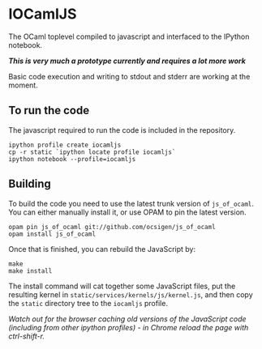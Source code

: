 # IOCamlJS 

The OCaml toplevel compiled to javascript and interfaced to the IPython notebook.

___This is very much a prototype currently and requires a lot more work___

Basic code execution and writing to stdout and stderr are working at the moment.

## To run the code

The javascript required to run the code is included in the repository.

```
ipython profile create iocamljs
cp -r static `ipython locate profile iocamljs`
ipython notebook --profile=iocamljs
```

## Building

To build the code you need to use the latest trunk version of `js_of_ocaml`.  You can
either manually install it, or use OPAM to pin the latest version.

```
opam pin js_of_ocaml git://github.com/ocsigen/js_of_ocaml
opam install js_of_ocaml
```

Once that is finished, you can rebuild the JavaScript by:

```
make
make install
```

The install command will cat together some JavaScript files, put the resulting
kernel in `static/services/kernels/js/kernel.js`, and then copy the `static`
directory tree to the `iocamljs` profile.

_Watch out for the browser caching old versions of the JavaScript code
(including from other ipython profiles) - in Chrome reload the page with
ctrl-shift-r._

